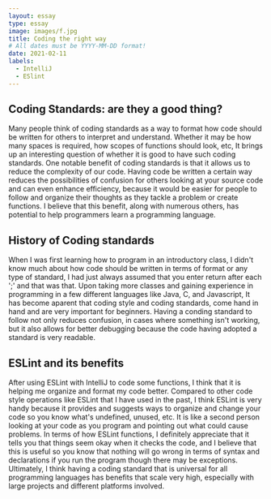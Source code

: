 ```yaml
---
layout: essay
type: essay
image: images/f.jpg
title: Coding the right way
# All dates must be YYYY-MM-DD format!
date: 2021-02-11
labels:
  - IntelliJ
  - ESlint
---
```


## Coding Standards: are they a good thing?

Many people think of coding standards as a way to format how code should be written for others to interpret and understand. Whether it may be how many spaces is required, how scopes of functions should look, etc, It brings up an interesting question of whether it is good to have such coding standards. One notable benefit of coding standards is that it allows us to reduce the complexity of our code. Having code be written a certain way reduces the possibilities of confusion for others looking at your source code and can even enhance efficiency, because it would be easier for people to follow and organize their thoughts as they tackle a problem or create functions. I believe that this benefit, along with numerous others, has potential to help programmers learn a programming language.

## History of Coding standards

When I was first learning how to program in an introductory class, I didn't know much about how code should be written in terms of format or any type of standard, I had just always assumed that you enter return after each ';' and that was that. Upon taking more classes and gaining experience in programming in a few different languages like Java, C, and Javascript, It has become aparent that coding style and coding standards, come hand in hand and are very important for beginners. Having a conding standard to follow not only reduces confusion, in cases where something isn't working, but it also allows for better debugging because the code having adopted a standard is very readable.

## ESLint and its benefits

After using ESLint with IntelliJ to code some functions, I think that it is helping me organize and format my code better. Compared to other code style operations like ESLint that I have used in the past, I think ESLint is very handy because it provides and suggests ways to organize and change your code so you know what's undefined, unused, etc. It is like a second person looking at your code as you program and pointing out what could cause problems. In terms of how ESLint functions, I definitely appreciate that it tells you that things seem okay when it checks the code, and I believe that this is useful so you know that nothing will go wrong in terms of syntax and declarations if you run the program though there may be exceptions. Ultimately, I think having a coding standard that is universal for all programming languages has benefits that scale very high, especially with large projects and different platforms involved.
